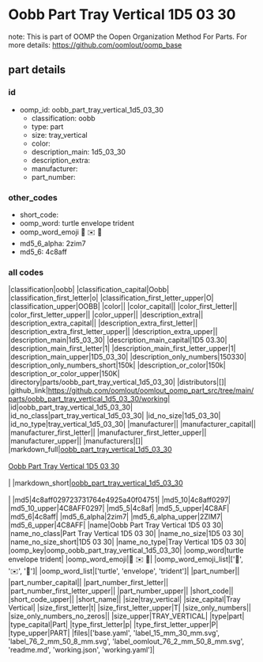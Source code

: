 # Oobb Part Tray Vertical 1D5 03 30  

note: This is part of OOMP the Oopen Organization Method For Parts. For more details: https://github.com/oomlout/oomp_base

##  part details





### id
* oomp_id: oobb_part_tray_vertical_1d5_03_30
  * classification: oobb
  * type: part
  * size: tray_vertical
  * color: 
  * description_main: 1d5_03_30
  * description_extra: 
  * manufacturer: 
  * part_number: 

### other_codes
* short_code: 
* oomp_word: turtle envelope trident
* oomp_word_emoji :turtle: :envelope: :trident:
* md5_6_alpha: 2zim7
* md5_6: 4c8aff

### all codes 
|classification|oobb|
|classification_capital|Oobb|
|classification_first_letter|o|
|classification_first_letter_upper|O|
|classification_upper|OOBB|
|color||
|color_capital||
|color_first_letter||
|color_first_letter_upper||
|color_upper||
|description_extra||
|description_extra_capital||
|description_extra_first_letter||
|description_extra_first_letter_upper||
|description_extra_upper||
|description_main|1d5_03_30|
|description_main_capital|1D5 03.30|
|description_main_first_letter|1|
|description_main_first_letter_upper|1|
|description_main_upper|1D5_03_30|
|description_only_numbers|150330|
|description_only_numbers_short|150k|
|description_or_color|150k|
|description_or_color_upper|150K|
|directory|parts/oobb_part_tray_vertical_1d5_03_30|
|distributors|[]|
|github_link|https://github.com/oomlout/oomlout_oomp_part_src/tree/main/parts/oobb_part_tray_vertical_1d5_03_30/working|
|id|oobb_part_tray_vertical_1d5_03_30|
|id_no_class|part_tray_vertical_1d5_03_30|
|id_no_size|1d5_03_30|
|id_no_type|tray_vertical_1d5_03_30|
|manufacturer||
|manufacturer_capital||
|manufacturer_first_letter||
|manufacturer_first_letter_upper||
|manufacturer_upper||
|manufacturers|[]|
|markdown_full|[oobb_part_tray_vertical_1d5_03_30](https://github.com/oomlout/oomlout_oomp_part_src/tree/main/parts/oobb_part_tray_vertical_1d5_03_30/working)<br>[](https://github.com/oomlout/oomlout_oomp_part_src/tree/main/parts/oobb_part_tray_vertical_1d5_03_30/working)<br>[Oobb Part Tray Vertical 1D5 03 30](https://github.com/oomlout/oomlout_oomp_part_src/tree/main/parts/oobb_part_tray_vertical_1d5_03_30/working)<br><br>|
|markdown_short|[oobb_part_tray_vertical_1d5_03_30](https://github.com/oomlout/oomlout_oomp_part_src/tree/main/parts/oobb_part_tray_vertical_1d5_03_30/working)<br><br>|
|md5|4c8aff029723731764e4925a40f04751|
|md5_10|4c8aff0297|
|md5_10_upper|4C8AFF0297|
|md5_5|4c8af|
|md5_5_upper|4C8AF|
|md5_6|4c8aff|
|md5_6_alpha|2zim7|
|md5_6_alpha_upper|2ZIM7|
|md5_6_upper|4C8AFF|
|name|Oobb Part Tray Vertical 1D5 03 30|
|name_no_class|Part Tray Vertical 1D5 03 30|
|name_no_size|1D5 03 30|
|name_no_size_short|1D5 03 30|
|name_no_type|Tray Vertical 1D5 03 30|
|oomp_key|oomp_oobb_part_tray_vertical_1d5_03_30|
|oomp_word|turtle envelope trident|
|oomp_word_emoji|:turtle: :envelope: :trident:|
|oomp_word_emoji_list|[':turtle:', ':envelope:', ':trident:']|
|oomp_word_list|['turtle', 'envelope', 'trident']|
|part_number||
|part_number_capital||
|part_number_first_letter||
|part_number_first_letter_upper||
|part_number_upper||
|short_code||
|short_code_upper||
|short_name||
|size|tray_vertical|
|size_capital|Tray Vertical|
|size_first_letter|t|
|size_first_letter_upper|T|
|size_only_numbers||
|size_only_numbers_no_zeros||
|size_upper|TRAY_VERTICAL|
|type|part|
|type_capital|Part|
|type_first_letter|p|
|type_first_letter_upper|P|
|type_upper|PART|
|files|['base.yaml', 'label_15_mm_30_mm.svg', 'label_76_2_mm_50_8_mm.svg', 'label_oomlout_76_2_mm_50_8_mm.svg', 'readme.md', 'working.json', 'working.yaml']|
